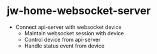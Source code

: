 # jw-home-websocket-server

  * Connect api-server with websocket device
    * Maintain websocket session with device
    * Control device from api-server
    * Handle status event from device


